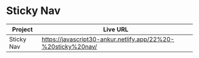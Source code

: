 # Sticky Nav

| Project    | Live URL                                                      |
| ---------- | ------------------------------------------------------------- |
| Sticky Nav | https://javascript30-ankur.netlify.app/22%20-%20sticky%20nav/ |
